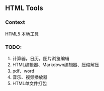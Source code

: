HTML Tools
---

### Context
HTML5 本地工具

### TODO:
1. ﻿计算器，日历，图片浏览编辑
2. HTML编辑器、Markdown编辑器、压缩解压
3. pdf、word
4. 音乐、视频播放器
5. HTML单文件打包